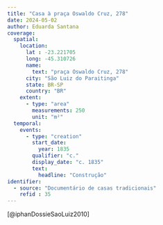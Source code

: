 ```yaml
---
title: "Casa à praça Oswaldo Cruz, 278"
date: 2024-05-02
author: Eduarda Santana
coverage:
  spatial:
    location:
      lat : -23.221705
      long: -45.310726
      name: 
        text: "praça Oswaldo Cruz, 278"
      city: "São Luiz do Paraitinga"
      state: BR-SP
      country: "BR"
    extent:
      - type: "area"
        measurements: 250
        unit: "m²"
  temporal:
    events:
      - type: "creation"
        start_date:
          year: 1835
        qualifier: "c."
        display_date: "c. 1835"
        text:
          headline: "Construção"
identifier:
  - source: "Documentário de casas tradicionais"
    refid : 35
---
```

[@iphanDossieSaoLuiz2010]

